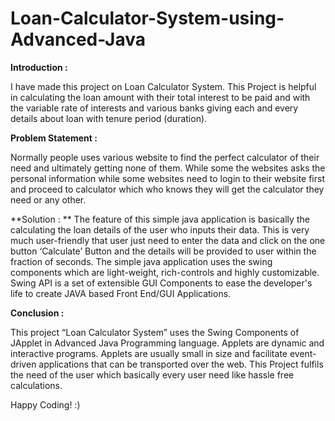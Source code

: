 # Loan-Calculator-System-using-Advanced-Java

**Introduction :**

I have made this project on Loan Calculator System. This Project is helpful in calculating the loan amount with their total interest to be paid and with the variable rate of interests and various banks giving each and every details about loan with tenure period (duration). 


**Problem Statement :**

Normally people uses various website to find the perfect calculator of their need and ultimately getting none of them. While some the websites asks the personal information while some websites need to login to their website first and proceed to calculator which who knows
they will get the calculator they need or any other.


**Solution :
**
The feature of this simple java application is basically the calculating the loan details of the user who inputs their data. This is very much user-friendly that user just need to enter the data and click on the one button ‘Calculate’ Button and the details will be provided to user within the fraction of seconds. The simple java application uses the swing components which are light-weight, rich-controls and highly customizable. Swing API is a set of extensible GUI Components to ease the developer's life to create JAVA based Front End/GUI Applications.

**Conclusion :**

This project “Loan Calculator System” uses the Swing Components of JApplet in Advanced Java Programming language. Applets are dynamic and interactive programs. Applets are usually small in size and facilitate event-driven applications that can be transported over the web. This Project fulfils the need of the user which basically every user need like hassle free calculations.


Happy Coding! :)
